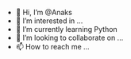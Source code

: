 - 👋 Hi, I’m @Anaks
- 👀 I’m interested in ...
- 🌱 I’m currently learning Python
- 💞️ I’m looking to collaborate on ...
- 📫 How to reach me ...

<!---
Anaks/Anaks is a ✨ special ✨ repository because its `README.md` (this file) appears on your GitHub profile.
You can click the Preview link to take a look at your changes.
--->
